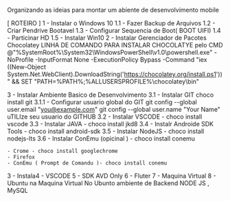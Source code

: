 Organizando as ideias para montar um abiente de desenvolvimento mobile

[ ROTEIRO ]
1 - Instalar o Windows 10 
    1.1 - Fazer Backup de Arquivos
    1.2 - Criar Pendrive Bootavel
    1.3 - Configurar Sequencia de Boot( BOOT UIFI)
    1.4 - Particinar HD
    1.5 - Instalar Win10
2 - Instalar Gerenciador de Pacotes Chocolatey
LINHA DE COMANDO PARA INSTALAR CHOCOLATYE pelo CMD
@"%SystemRoot%\System32\WindowsPowerShell\v1.0\powershell.exe" -NoProfile -InputFormat None -ExecutionPolicy Bypass -Command "iex ((New-Object System.Net.WebClient).DownloadString('https://chocolatey.org/install.ps1'))" && SET "PATH=%PATH%;%ALLUSERSPROFILE%\chocolatey\bin"

3 - Instalar Ambiente Basico de Desenvolvimento
3.1 - Instalar GIT choco install git
      3.1.1 - Configurar usuario global  do GIT 
               git config --global user.email "you@example.com"
               git config --global user.name "Your Name"
               uTILIze seu usuario do GITHUB
3.2 - Instalar VSCODE - choco install vscode
3.3 - Instalar JAVA - choco install jkd8
3.4 - Instalr Androide SDK Tools - choco install android-sdk
3.5 - Instalar NodeJS - choco install nodejs-lts
3.6 - Instalar ConEmu (opicinal ) - choco install conemu

    - Crome - choco install googlechrome
    - Firefox 
    - ConEmu ( Prompt de Comandu )- choco install conemu
3 - Instala4 - VSCODE
5 - SDK AVD Only
6 - Fluter 
7 - Maquina Virtual
8 - Ubuntu na Maquina Virtual 
    No Ubunto ambiente de Backend
   NODE JS , MySQL  
     




